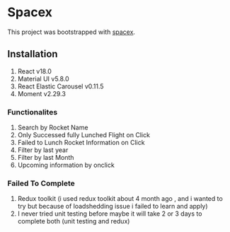 # Spacex
This project was bootstrapped with [spacex](https://spacexreactinfo.netlify.app/).

## Installation

1. React v18.0
2. Material UI v5.8.0
3. React Elastic Carousel v0.11.5
4. Moment v2.29.3


### Functionalites

1. Search by Rocket Name
2. Only Successed fully Lunched Flight on Click
3. Failed to Lunch Rocket Information on Click
4. Filter by last year 
5. Filter by last Month
6. Upcoming information by onclick


### Failed To Complete

1. Redux toolkit (i used redux toolkit about 4 month ago , and i wanted to try but because of loadshedding issue i failed to learn and apply)
2. I never tried unit testing before maybe it will take 2 or 3 days to complete both (unit testing and redux)

